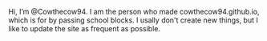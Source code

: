 Hi, I’m @Cowthecow94.
I am the person who made cowthecow94.github.io, which is for by passing school blocks.
I usally don't create new things, but I like to update the site as frequent as possible.
